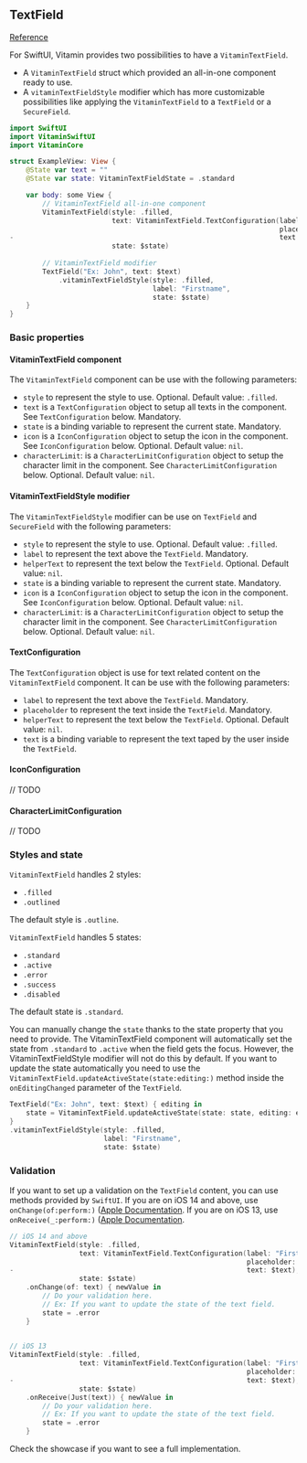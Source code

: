 ## TextField
[Reference](https://www.decathlon.design/726f8c765/p/31121d-text-input/b/68557b)

For SwiftUI, Vitamin provides two possibilities to have a `VitaminTextField`.
- A `VitaminTextField` struct which provided an all-in-one component ready to use.
- A `vitaminTextFieldStyle` modifier which has more customizable possibilities like applying the `VitaminTextField` to a `TextField` or a `SecureField`.

```swift
import SwiftUI
import VitaminSwiftUI
import VitaminCore

struct ExampleView: View {
    @State var text = ""
    @State var state: VitaminTextFieldState = .standard

    var body: some View {
        // VitaminTextField all-in-one component
        VitaminTextField(style: .filled,
                         text: VitaminTextField.TextConfiguration(label: "Firstname",
                                                                  placeholder: "Ex: John",
-                                                                 text: $text),
                         state: $state)
        
        // VitaminTextField modifier
        TextField("Ex: John", text: $text)
            .vitaminTextFieldStyle(style: .filled,
                                   label: "Firstname",
                                   state: $state)
    }
}
```

### Basic properties

#### VitaminTextField component

The `VitaminTextField` component can be use with the following parameters:
- `style` to represent the style to use. Optional. Default value: `.filled`.
- `text` is a `TextConfiguration` object to setup all texts in the component. See `TextConfiguration` below. Mandatory.
- `state` is a binding variable to represent the current state. Mandatory.
- `icon` is a `IconConfiguration` object to setup the icon in the component. See `IconConfiguration` below. Optional. Default value: `nil`.
- `characterLimit`:  is a `CharacterLimitConfiguration` object to setup the character limit in the component. See `CharacterLimitConfiguration` below. Optional. Default value: `nil`.

#### VitaminTextFieldStyle modifier

The `VitaminTextFieldStyle` modifier can be use on `TextField` and `SecureField` with the following parameters:
- `style` to represent the style to use. Optional. Default value: `.filled`.
- `label` to represent the text above the `TextField`. Mandatory.
- `helperText` to represent the text below the `TextField`. Optional. Default value: `nil`.
- `state` is a binding variable to represent the current state. Mandatory.
- `icon` is a `IconConfiguration` object to setup the icon in the component. See `IconConfiguration` below. Optional. Default value: `nil`.
- `characterLimit`:  is a `CharacterLimitConfiguration` object to setup the character limit in the component. See `CharacterLimitConfiguration` below. Optional. Default value: `nil`.

#### TextConfiguration

The `TextConfiguration` object is use for text related content on the `VitaminTextField` component.
It can be use with the following parameters:
- `label` to represent the text above the `TextField`. Mandatory.
- `placeholder` to represent the text inside the `TextField`. Mandatory.
- `helperText` to represent the text below the `TextField`. Optional. Default value: `nil`.
- `text` is a binding variable to represent the text taped by the user inside the `TextField`.

#### IconConfiguration

// TODO

#### CharacterLimitConfiguration

// TODO

### Styles and state

`VitaminTextField` handles 2 styles: 
- `.filled`
- `.outlined`

The default style is `.outline`.

`VitaminTextField` handles 5 states: 
- `.standard`
- `.active`
- `.error`
- `.success`
- `.disabled`

The default state is `.standard`.

You can manually change the `state` thanks to the state property that you need to provide. 
The VitaminTextField component will automatically set the state from `.standard` to `.active` when the field gets the focus.
However, the VitaminTextFieldStyle modifier will not do this by default. If you want to update the state automatically you need to use the `VitaminTextField.updateActiveState(state:editing:)` method inside the `onEditingChanged` parameter of the `TextField`.
```swift
TextField("Ex: John", text: $text) { editing in
    state = VitaminTextField.updateActiveState(state: state, editing: editing)
}
.vitaminTextFieldStyle(style: .filled,
                       label: "Firstname",
                       state: $state)
```

### Validation

If you want to set up a validation on the `TextField` content, you can use methods provided by `SwiftUI`.
If you are on iOS 14 and above, use `onChange(of:perform:)` ([Apple Documentation](https://developer.apple.com/documentation/swiftui/list/onchange(of:perform:\))).
If you are on iOS 13, use `onReceive(_:perform:)` ([Apple Documentation](https://developer.apple.com/documentation/swiftui/view/onreceive(_:perform:\))).

```swift
// iOS 14 and above
VitaminTextField(style: .filled,
                 text: VitaminTextField.TextConfiguration(label: "Firstname",
                                                          placeholder: "Ex: John",
-                                                         text: $text),
                 state: $state)
    .onChange(of: text) { newValue in
        // Do your validation here.
        // Ex: If you want to update the state of the text field.
        state = .error
    }
    

// iOS 13
VitaminTextField(style: .filled,
                 text: VitaminTextField.TextConfiguration(label: "Firstname",
                                                          placeholder: "Ex: John",
-                                                         text: $text),
                 state: $state)
    .onReceive(Just(text)) { newValue in
        // Do your validation here.
        // Ex: If you want to update the state of the text field.
        state = .error
    }
```

Check the showcase if you want to see a full implementation.
